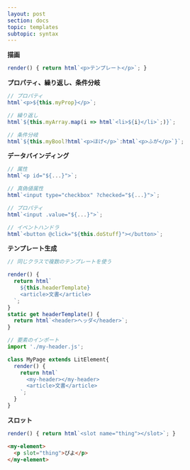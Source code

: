 ```yaml
---
layout: post
section: docs
topic: templates
subtopic: syntax
---
```


<!-- original:
**Render**

```js
render() { return html`<p>template</p>`; }
```

**Properties, loops, conditionals**  

```js
// Property
html`<p>${this.myProp}</p>`;

// Loop 
html`${this.myArray.map(i => html`<li>${i}</li>`;)}`;

// Conditional
html`${this.myBool?html`<p>foo</p>`:html`<p>bar</p>`}`;
```

**Data bindings**

```js
// Attribute
html`<p id="${...}">`;

// Boolean attribute
html`<input type="checkbox" ?checked="${...}">`;

// Property
html`<input .value="${...}">`;

// Event handler 
html`<button @click="${this.doStuff}"></button>`;
```

**Composition**

```js
// From multiple templates on same class

render() {
  return html`
    ${this.headerTemplate}
    <article>article</article>
  `;
}
static get headerTemplate() {
  return html`<header>header</header>`;
}
```

```js
// By importing elements
import './my-header.js';

class MyPage extends LitElement{
  render() {
    return html`
      <my-header></my-header>
      <article>article</article>
    `;
  }
}
```

**Slots**

```js
render() { return html`<slot name="thing"></slot>`; }
```

```html
<my-element>
  <p slot="thing">stuff</p>
</my-element>
```
-->

**描画**

```js
render() { return html`<p>テンプレート</p>`; }
```

**プロパティ、繰り返し、条件分岐**  

```js
// プロパティ
html`<p>${this.myProp}</p>`;

// 繰り返し
html`${this.myArray.map(i => html`<li>${i}</li>`;)}`;

// 条件分岐
html`${this.myBool?html`<p>ほげ</p>`:html`<p>ふが</p>`}`;
```

**データバインディング**

```js
// 属性
html`<p id="${...}">`;

// 真偽値属性
html`<input type="checkbox" ?checked="${...}">`;

// プロパティ
html`<input .value="${...}">`;

// イベントハンドラ
html`<button @click="${this.doStuff}"></button>`;
```

**テンプレート生成**

```js
// 同じクラスで複数のテンプレートを使う

render() {
  return html`
    ${this.headerTemplate}
    <article>文書</article>
  `;
}
static get headerTemplate() {
  return html`<header>ヘッダ</header>`;
}
```

```js
// 要素のインポート
import './my-header.js';

class MyPage extends LitElement{
  render() {
    return html`
      <my-header></my-header>
      <article>文書</article>
    `;
  }
}
```

**スロット**

```js
render() { return html`<slot name="thing"></slot>`; }
```

```html
<my-element>
  <p slot="thing">ぴよ</p>
</my-element>
```
